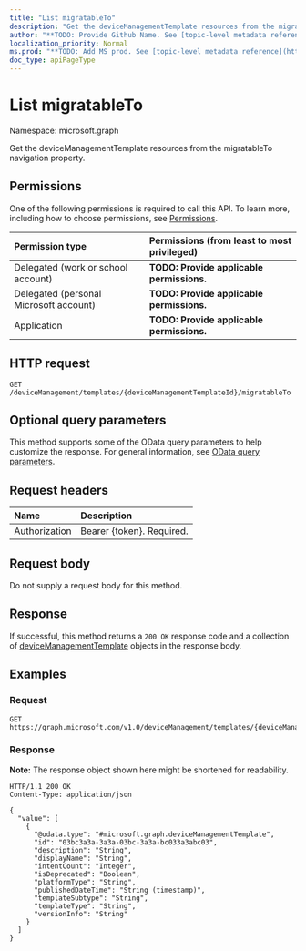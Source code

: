 ```yaml
---
title: "List migratableTo"
description: "Get the deviceManagementTemplate resources from the migratableTo navigation property."
author: "**TODO: Provide Github Name. See [topic-level metadata reference](https://msgo.azurewebsites.net/add/document/guidelines/metadata.html#topic-level-metadata)**"
localization_priority: Normal
ms.prod: "**TODO: Add MS prod. See [topic-level metadata reference](https://msgo.azurewebsites.net/add/document/guidelines/metadata.html#topic-level-metadata)**"
doc_type: apiPageType
---
```


# List migratableTo
Namespace: microsoft.graph



Get the deviceManagementTemplate resources from the migratableTo navigation property.

## Permissions
One of the following permissions is required to call this API. To learn more, including how to choose permissions, see [Permissions](/graph/permissions-reference).

|Permission type|Permissions (from least to most privileged)|
|:---|:---|
|Delegated (work or school account)|**TODO: Provide applicable permissions.**|
|Delegated (personal Microsoft account)|**TODO: Provide applicable permissions.**|
|Application|**TODO: Provide applicable permissions.**|

## HTTP request

<!-- {
  "blockType": "ignored"
}
-->
``` http
GET /deviceManagement/templates/{deviceManagementTemplateId}/migratableTo
```

## Optional query parameters
This method supports some of the OData query parameters to help customize the response. For general information, see [OData query parameters](/graph/query-parameters).

## Request headers
|Name|Description|
|:---|:---|
|Authorization|Bearer {token}. Required.|

## Request body
Do not supply a request body for this method.

## Response

If successful, this method returns a `200 OK` response code and a collection of [deviceManagementTemplate](../resources/devicemanagementtemplate.md) objects in the response body.

## Examples

### Request
<!-- {
  "blockType": "request",
  "name": "list_devicemanagementtemplate"
}
-->
``` http
GET https://graph.microsoft.com/v1.0/deviceManagement/templates/{deviceManagementTemplateId}/migratableTo
```


### Response
**Note:** The response object shown here might be shortened for readability.
<!-- {
  "blockType": "response",
  "truncated": true,
  "@odata.type": "Collection(microsoft.graph.deviceManagementTemplate)"
}
-->
``` http
HTTP/1.1 200 OK
Content-Type: application/json

{
  "value": [
    {
      "@odata.type": "#microsoft.graph.deviceManagementTemplate",
      "id": "03bc3a3a-3a3a-03bc-3a3a-bc033a3abc03",
      "description": "String",
      "displayName": "String",
      "intentCount": "Integer",
      "isDeprecated": "Boolean",
      "platformType": "String",
      "publishedDateTime": "String (timestamp)",
      "templateSubtype": "String",
      "templateType": "String",
      "versionInfo": "String"
    }
  ]
}
```

